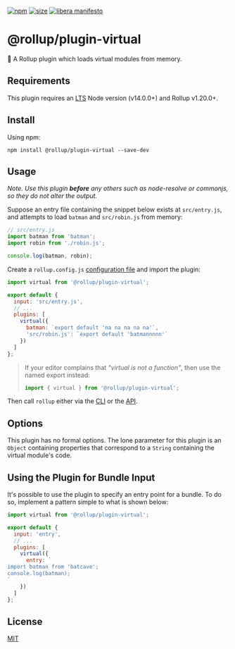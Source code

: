 [npm]: https://img.shields.io/npm/v/@rollup/plugin-virtual
[npm-url]: https://www.npmjs.com/package/@rollup/plugin-virtual
[size]: https://packagephobia.now.sh/badge?p=@rollup/plugin-virtual
[size-url]: https://packagephobia.now.sh/result?p=@rollup/plugin-virtual

[![npm][npm]][npm-url]
[![size][size]][size-url]
[![libera manifesto](https://img.shields.io/badge/libera-manifesto-lightgrey.svg)](https://liberamanifesto.com)

# @rollup/plugin-virtual

🍣 A Rollup plugin which loads virtual modules from memory.

## Requirements

This plugin requires an [LTS](https://github.com/nodejs/Release) Node version (v14.0.0+) and Rollup v1.20.0+.

## Install

Using npm:

```console
npm install @rollup/plugin-virtual --save-dev
```

## Usage

_Note. Use this plugin **before** any others such as node-resolve or commonjs, so they do not alter the output._

Suppose an entry file containing the snippet below exists at `src/entry.js`, and attempts to load `batman` and `src/robin.js` from memory:

```js
// src/entry.js
import batman from 'batman';
import robin from './robin.js';

console.log(batman, robin);
```

Create a `rollup.config.js` [configuration file](https://www.rollupjs.org/guide/en/#configuration-files) and import the plugin:

```js
import virtual from '@rollup/plugin-virtual';

export default {
  input: 'src/entry.js',
  // ...
  plugins: [
    virtual({
      batman: `export default 'na na na na na'`,
      'src/robin.js': `export default 'batmannnnn'`
    })
  ]
};
```

> If your editor complains that _"virtual is not a function"_, then use the named export instead:
>
> ```js
> import { virtual } from '@rollup/plugin-virtual';
> ```

Then call `rollup` either via the [CLI](https://www.rollupjs.org/guide/en/#command-line-reference) or the [API](https://www.rollupjs.org/guide/en/#javascript-api).

## Options

This plugin has no formal options. The lone parameter for this plugin is an `Object` containing properties that correspond to a `String` containing the virtual module's code.

## Using the Plugin for Bundle Input

It's possible to use the plugin to specify an entry point for a bundle. To do so, implement a pattern simple to what is shown below:

```js
import virtual from '@rollup/plugin-virtual';

export default {
  input: 'entry',
  // ...
  plugins: [
    virtual({
      entry: `
import batman from 'batcave';
console.log(batman);
`
    })
  ]
};
```

## License

[MIT](LICENSE)
